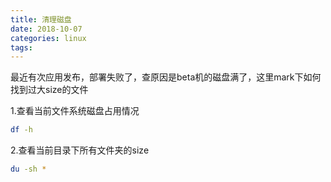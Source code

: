 ```yaml
---
title: 清理磁盘
date: 2018-10-07
categories: linux
tags:
---
```


最近有次应用发布，部署失败了，查原因是beta机的磁盘满了，这里mark下如何找到过大size的文件

1.查看当前文件系统磁盘占用情况 
```bash
df -h
```

2.查看当前目录下所有文件夹的size 
```bash
du -sh *
```

